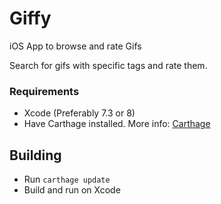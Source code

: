 # Giffy
iOS App to browse and rate Gifs

Search for gifs with specific tags and rate them.

### Requirements
- Xcode (Preferably 7.3 or 8)
- Have Carthage installed. More info: [Carthage](https://github.com/Carthage/Carthage)

## Building
- Run `carthage update`
- Build and run on Xcode

